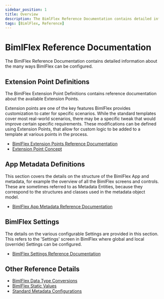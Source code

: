 ```yaml
---
sidebar_position: 1
title: Overview
description: The BimlFlex Reference Documentation contains detailed information about the many ways BimlFlex can be configured
tags: [BimlFlex, Reference]
---
```


# BimlFlex Reference Documentation

The BimlFlex Reference Documentation contains detailed information about the many ways BimlFlex can be configured.

## Extension Point Definitions

The BimlFlex Extension Point Definitions contains reference documentation about the available Extension Points.

Extension points are one of the key features BimlFlex provides customization to cater for specific scenarios. While the standard templates cover most real-world scenarios, there may be a specific tweak that would improve certain specific requirements. These modifications can be defined using Extension Points, that allow for custom logic to be added to a template at various points in the process.

* [BimlFlex Extension Points Reference Documentation](./reference-documentation-extensionpoints-index)
* [Extension Point Concept](../concepts/extension-points)

## App Metadata Definitions

This section covers the details on the structure of the BimlFlex App and metadata, for example the overview of all the BimlFlex screens and controls. These are sometimes referred to as Metadata Entities, because they correspond to the structures and classes used in the metadata object model.

* [BimlFlex App Metadata Reference Documentation](./reference-documentation-entities-index)

## BimlFlex Settings

The details on the various configurable Settings are provided in this section. This refers to the 'Settings' screen in BimlFlex where global and local (override) Settings can be configured.

* [BimlFlex Settings Reference Documentation](./reference-documentation-settings-index)

## Other Reference Details

* [BimlFlex Data Type Conversions](./data-type-conversions)
* [BimlFlex Static Values](./metadata-static-values)
* [Standard Metadata Configurations](./metadata-configurations)
